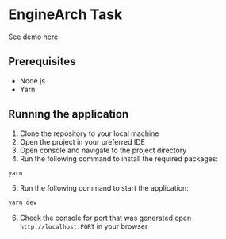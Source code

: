 # EngineArch Task

See demo [here](https://enginearch-task-5173851284579172.vercel.app/)

## Prerequisites
- Node.js
- Yarn

## Running the application
1. Clone the repository to your local machine
2. Open the project in your preferred IDE
3. Open console and navigate to the project directory
4. Run the following command to install the required packages:
```bash
yarn
```
5. Run the following command to start the application:
```bash
yarn dev
```
6. Check the console for port that was generated open `http://localhost:PORT` in your browser
